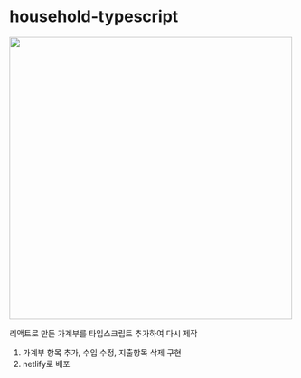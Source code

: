 # household-typescript

<img src="https://user-images.githubusercontent.com/68722179/146308855-3da138c5-caee-4a21-a627-e74b72d4884c.png" width="500" />

리액트로 만든 가계부를 타입스크립트 추가하여 다시 제작

1. 가계부 항목 추가, 수입 수정, 지출항목 삭제 구현
2. netlify로 배포
